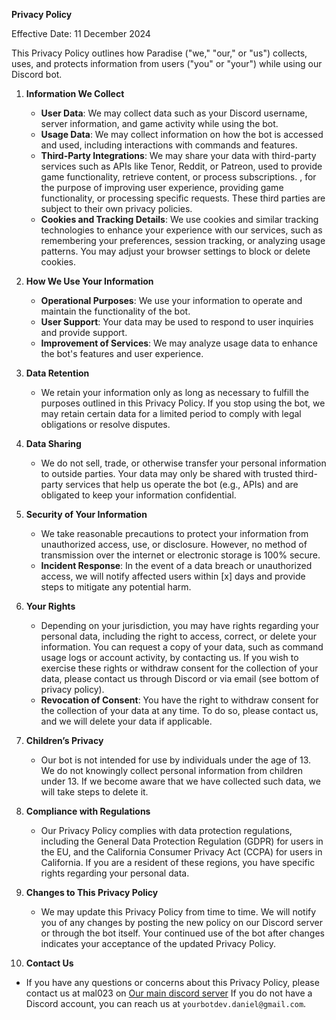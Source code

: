 **Privacy Policy**

Effective Date: 11 December 2024

This Privacy Policy outlines how Paradise ("we," "our," or "us") collects, uses, and protects information from users ("you" or "your") while using our Discord bot.

1. **Information We Collect**
   - **User Data**: We may collect data such as your Discord username, server information, and game activity while using the bot.
   - **Usage Data**: We may collect information on how the bot is accessed and used, including interactions with commands and features.
   - **Third-Party Integrations**: We may share your data with third-party services such as APIs like Tenor, Reddit, or Patreon, used to provide game functionality, retrieve content, or process subscriptions.
, for the purpose of improving user experience, providing game functionality, or processing specific requests. These third parties are subject to their own privacy policies.
   - **Cookies and Tracking Details**: We use cookies and similar tracking technologies to enhance your experience with our services, such as remembering your preferences, session tracking, or analyzing usage patterns. You may adjust your browser settings to block or delete cookies.

2. **How We Use Your Information**
   - **Operational Purposes**: We use your information to operate and maintain the functionality of the bot.
   - **User Support**: Your data may be used to respond to user inquiries and provide support.
   - **Improvement of Services**: We may analyze usage data to enhance the bot's features and user experience.

3. **Data Retention**
   - We retain your information only as long as necessary to fulfill the purposes outlined in this Privacy Policy. If you stop using the bot, we may retain certain data for a limited period to comply with legal obligations or resolve disputes.

4. **Data Sharing**
   - We do not sell, trade, or otherwise transfer your personal information to outside parties. Your data may only be shared with trusted third-party services that help us operate the bot (e.g., APIs) and are obligated to keep your information confidential.

5. **Security of Your Information**
   - We take reasonable precautions to protect your information from unauthorized access, use, or disclosure. However, no method of transmission over the internet or electronic storage is 100% secure.
   - **Incident Response**: In the event of a data breach or unauthorized access, we will notify affected users within [x] days and provide steps to mitigate any potential harm.

6. **Your Rights**
   - Depending on your jurisdiction, you may have rights regarding your personal data, including the right to access, correct, or delete your information. You can request a copy of your data, such as command usage logs or account activity, by contacting us. If you wish to exercise these rights or withdraw consent for the collection of your data, please contact us through Discord or via email (see bottom of privacy policy).
   - **Revocation of Consent**: You have the right to withdraw consent for the collection of your data at any time. To do so, please contact us, and we will delete your data if applicable.

7. **Children’s Privacy**
   - Our bot is not intended for use by individuals under the age of 13. We do not knowingly collect personal information from children under 13. If we become aware that we have collected such data, we will take steps to delete it.

8. **Compliance with Regulations**
   - Our Privacy Policy complies with data protection regulations, including the General Data Protection Regulation (GDPR) for users in the EU, and the California Consumer Privacy Act (CCPA) for users in California. If you are a resident of these regions, you have specific rights regarding your personal data.

9. **Changes to This Privacy Policy**
   - We may update this Privacy Policy from time to time. We will notify you of any changes by posting the new policy on our Discord server or through the bot itself. Your continued use of the bot after changes indicates your acceptance of the updated Privacy Policy.

10. **Contact Us**
   - If you have any questions or concerns about this Privacy Policy, please contact us at mal023 on [Our main discord server](https://discord.gg/vMcbru7qMV) If you do not have a Discord account, you can reach us at ```yourbotdev.daniel@gmail.com```.
